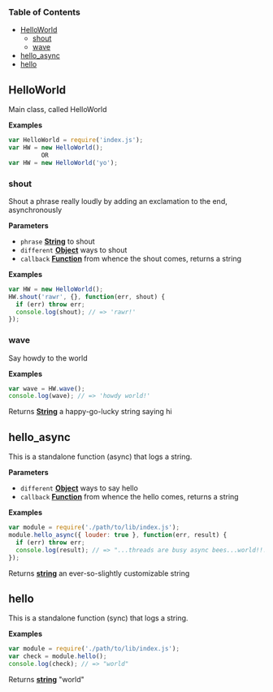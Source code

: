 <!-- Generated by documentation.js. Update this documentation by updating the source code. -->

### Table of Contents

-   [HelloWorld](#helloworld)
    -   [shout](#shout)
    -   [wave](#wave)
-   [hello_async](#hello_async)
-   [hello](#hello)

## HelloWorld

Main class, called HelloWorld

**Examples**

```javascript
var HelloWorld = require('index.js');
var HW = new HelloWorld();
         OR
var HW = new HelloWorld('yo');
```

### shout

Shout a phrase really loudly by adding an exclamation to the end, asynchronously

**Parameters**

-   `phrase` **[String](https://developer.mozilla.org/en-US/docs/Web/JavaScript/Reference/Global_Objects/String)** to shout
-   `different` **[Object](https://developer.mozilla.org/en-US/docs/Web/JavaScript/Reference/Global_Objects/Object)** ways to shout
-   `callback` **[Function](https://developer.mozilla.org/en-US/docs/Web/JavaScript/Reference/Statements/function)** from whence the shout comes, returns a string

**Examples**

```javascript
var HW = new HelloWorld();
HW.shout('rawr', {}, function(err, shout) {
  if (err) throw err;
  console.log(shout); // => 'rawr!'
});
```

### wave

Say howdy to the world

**Examples**

```javascript
var wave = HW.wave();
console.log(wave); // => 'howdy world!'
```

Returns **[String](https://developer.mozilla.org/en-US/docs/Web/JavaScript/Reference/Global_Objects/String)** a happy-go-lucky string saying hi

## hello_async

This is a standalone function (async) that logs a string.

**Parameters**

-   `different` **[Object](https://developer.mozilla.org/en-US/docs/Web/JavaScript/Reference/Global_Objects/Object)** ways to say hello
-   `callback` **[Function](https://developer.mozilla.org/en-US/docs/Web/JavaScript/Reference/Statements/function)** from whence the hello comes, returns a string

**Examples**

```javascript
var module = require('./path/to/lib/index.js');
module.hello_async({ louder: true }, function(err, result) {
  if (err) throw err;
  console.log(result); // => "...threads are busy async bees...world!!!!"
});
```

Returns **[string](https://developer.mozilla.org/en-US/docs/Web/JavaScript/Reference/Global_Objects/String)** an ever-so-slightly customizable string

## hello

This is a standalone function (sync) that logs a string.

**Examples**

```javascript
var module = require('./path/to/lib/index.js');
var check = module.hello();
console.log(check); // => "world"
```

Returns **[string](https://developer.mozilla.org/en-US/docs/Web/JavaScript/Reference/Global_Objects/String)** "world"
